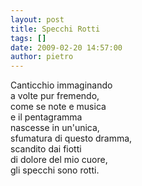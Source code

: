 ```yaml
---
layout: post
title: Specchi Rotti
tags: []
date: 2009-02-20 14:57:00
author: pietro
---
```

Canticchio immaginando<br/>a volte pur fremendo,<br/>come se note e musica<br/>e il pentagramma<br/>nascesse in un'unica,<br/>sfumatura di questo dramma,<br/>scandito dai fiotti<br/>di dolore del mio cuore,<br/>gli specchi sono rotti.
